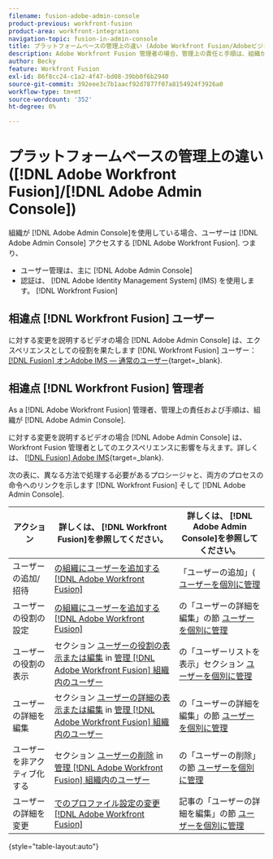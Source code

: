 ```yaml
---
filename: fusion-adobe-admin-console
product-previous: workfront-fusion
product-area: workfront-integrations
navigation-topic: fusion-in-admin-console
title: プラットフォームベースの管理上の違い (Adobe Workfront Fusion/Adobeビジネスプラットフォーム )
description: Adobe Workfront Fusion 管理者の場合、管理上の責任と手順は、組織がAdobeビジネスプラットフォームにオンボーディングされているかどうかによって異なります。 この記事では、別の方法で処理する必要がある手順と、Workfront Fusion とAdobe Admin Consoleの両方のプロセスの手順へのリンクについて説明します。
author: Becky
feature: Workfront Fusion
exl-id: 86f8cc24-c1a2-4f47-bd08-39bb0f6b2940
source-git-commit: 392eee3c7b1aacf92d7877f07a8154924f3926a0
workflow-type: tm+mt
source-wordcount: '352'
ht-degree: 0%

---
```


# プラットフォームベースの管理上の違い ([!DNL Adobe Workfront Fusion]/[!DNL Adobe Admin Console])

組織が [!DNL Adobe Admin Console]を使用している場合、ユーザーは [!DNL Adobe Admin Console] アクセスする [!DNL Adobe Workfront Fusion]. つまり、

* ユーザー管理は、主に [!DNL Adobe Admin Console]
* 認証は、 [!DNL Adobe Identity Management System] (IMS) を使用します。 [!DNL Workfront Fusion]

## 相違点 [!DNL Workfront Fusion] ユーザー

に対する変更を説明するビデオの場合 [!DNL Adobe Admin Console] は、エクスペリエンスとしての役割を果たします [!DNL Workfront Fusion] ユーザー： [[!DNL Fusion] オンAdobe IMS — 通常のユーザー](https://video.tv.adobe.com/v/3412465/){target=_blank}.

## 相違点 [!DNL Workfront Fusion] 管理者

As a [!DNL Adobe Workfront Fusion] 管理者、管理上の責任および手順は、組織が [!DNL Adobe Admin Console].

に対する変更を説明するビデオの場合 [!DNL Adobe Admin Console] は、 Workfront Fusion 管理者としてのエクスペリエンスに影響を与えます。詳しくは、 [[!DNL Fusion] Adobe IMS](https://video.tv.adobe.com/v/3412464/){target=_blank}.

次の表に、異なる方法で処理する必要があるプロシージャと、両方のプロセスの命令へのリンクを示します [!DNL Workfront Fusion] そして [!DNL Adobe Admin Console].

| アクション | 詳しくは、 [!DNL Workfront Fusion]を参照してください。 | 詳しくは、 [!DNL Adobe Admin Console]を参照してください。 |
|---|---|---|
| ユーザーの追加/招待 | [の組織にユーザーを追加する [!DNL Adobe Workfront Fusion]](../../workfront-fusion/organizations/add-user-to-an-organization.md) | 「ユーザーの追加」( [ユーザーを個別に管理](https://helpx.adobe.com/enterprise/using/manage-users-individually.html) |
| ユーザーの役割の設定 | [の組織にユーザーを追加する [!DNL Adobe Workfront Fusion]](../../workfront-fusion/organizations/add-user-to-an-organization.md) | の「ユーザーの詳細を編集」の節 [ユーザーを個別に管理](https://helpx.adobe.com/enterprise/using/manage-users-individually.html) |
| ユーザーの役割の表示 | セクション [ユーザーの役割の表示または編集](../../workfront-fusion/organizations/manage-fusion-users.md#view) in [管理 [!DNL Adobe Workfront Fusion] 組織内のユーザー](../../workfront-fusion/organizations/manage-fusion-users.md) | の「ユーザーリストを表示」セクション [ユーザーを個別に管理](https://helpx.adobe.com/enterprise/using/manage-users-individually.html) |
| ユーザーの詳細を編集 | セクション [ユーザーの詳細の表示または編集](../../workfront-fusion/organizations/manage-fusion-users.md#view2) in  [管理 [!DNL Adobe Workfront Fusion] 組織内のユーザー](../../workfront-fusion/organizations/manage-fusion-users.md) | の「ユーザーの詳細を編集」の節 [ユーザーを個別に管理](https://helpx.adobe.com/enterprise/using/manage-users-individually.html) |
| ユーザーを非アクティブ化する | セクション [ユーザーの削除](../../workfront-fusion/organizations/manage-fusion-users.md#delete) in [管理 [!DNL Adobe Workfront Fusion] 組織内のユーザー](../../workfront-fusion/organizations/manage-fusion-users.md) | の「ユーザーの削除」の節 [ユーザーを個別に管理](https://helpx.adobe.com/enterprise/using/manage-users-individually.html) |
| ユーザーの詳細を変更 | [でのプロファイル設定の変更 [!DNL Adobe Workfront Fusion]](../../workfront-fusion/workfront-fusion-basics/change-profile-settings.md) | 記事の「ユーザーの詳細を編集」の節 [ユーザーを個別に管理](https://helpx.adobe.com/enterprise/using/manage-users-individually.html) |

{style="table-layout:auto"}

<!--
## SSO (Single Sign-On)

Because the Adobe Business Platform controls Single Sign-On (SSO) for users, the following actions and functionality are handled automatically through the Adobe Business Platform. If your organization has not yet been onboarded to the Adobe Business Platform, you must perform these actions in Workfront Fusion. If your organization has been onboarded to the Adobe Business Platform, you can not see these options in your Workfront Fusion environment.

* Setting up Single Sign-on in Workfront Fusion

[Set up identity](https://helpx.adobe.com/enterprise/using/set-up-identity.html)
-->
